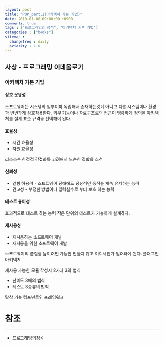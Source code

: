 ```yaml
---
layout: post
title: "POP_part11(아키텍처 기본 기법)"
date: 2018-01-08 09:00:00 +0900
comments: true
tags : ["프로그래밍의 정석", "아키텍처 기본 기법"]
categories : ["books"]
sitemap :
  changefreq : daily
  priority : 1.0
---
```


## 사상 - 프로그래밍 이데올로기

### 아키텍처 기본 기법

#### 상호 운영성

소프트웨어는 시스템의 일부이며 독립해서 존재하는것이 아니고 다른 시스템이나 환경과 빈번하게 상호작용한다.
외부 기능이나 자료구조로의 접근이 명확하게 정의된 아키텍처를 설계
표준 규격을 선택해야 된다.

#### 효율성

* 시간 효율성
* 자원 효율성

리소스는 한정적 간접화를 고려해서 느슨한 결합을 추천

#### 신뢰성 

* 결함 허용력 - 소프트웨어 장애에도 정상적인 동작을 계속 유지하는 능력
* 견고성 - 부정한 방법이나 입력실수로 부터 보호 하는 능력

#### 테스트 용이성

효과적으로 테스트 하는 능력
작은 단위의 테스트가 가능하게 설계하자.

#### 재사용성

* 재사용하는 소프트웨어 개발
* 재사용을 위한 소프트웨어 개발

소프트웨어의 품질을 높이려면 가능한 만들지 않고 어디서인가 빌려와야 된다.
플러그인 아키텍쳐

재사용 가능한 모듈 작성시 2가지 3의 법칙

* 난이도 3배의 법칙 
* 테스트 3종류의 법칙

탈착 가능 컴포넌트인 프레임워크



# 참조 
-----
* [프로그래밍의정석](http://www.yes24.com/24/Goods/55254076?Acode=101)

